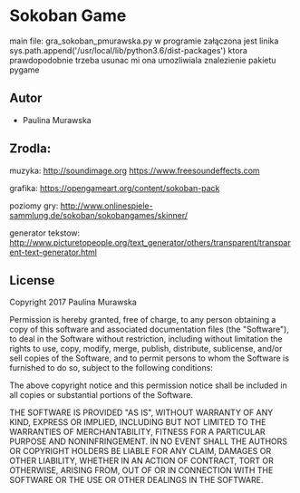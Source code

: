 # Sokoban Game 

main file: gra_sokoban_pmurawska.py
w programie załączona jest linika sys.path.append('/usr/local/lib/python3.6/dist-packages') ktora prawdopodobnie trzeba usunac 
mi ona umozliwiala znalezienie pakietu pygame


## Autor

* Paulina Murawska

## Zrodla:
muzyka: http://soundimage.org
	https://www.freesoundeffects.com

grafika: https://opengameart.org/content/sokoban-pack

poziomy gry: http://www.onlinespiele-sammlung.de/sokoban/sokobangames/skinner/

generator tekstow: http://www.picturetopeople.org/text_generator/others/transparent/transparent-text-generator.html

## License

Copyright 2017 Paulina Murawska

Permission is hereby granted, free of charge, to any person obtaining a copy of this software and associated documentation files (the "Software"), to deal in the Software without restriction, including without limitation the rights to use, copy, modify, merge, publish, distribute, sublicense, and/or sell copies of the Software, and to permit persons to whom the Software is furnished to do so, subject to the following conditions:

The above copyright notice and this permission notice shall be included in all copies or substantial portions of the Software.

THE SOFTWARE IS PROVIDED "AS IS", WITHOUT WARRANTY OF ANY KIND, EXPRESS OR IMPLIED, INCLUDING BUT NOT LIMITED TO THE WARRANTIES OF MERCHANTABILITY, FITNESS FOR A PARTICULAR PURPOSE AND NONINFRINGEMENT. IN NO EVENT SHALL THE AUTHORS OR COPYRIGHT HOLDERS BE LIABLE FOR ANY CLAIM, DAMAGES OR OTHER LIABILITY, WHETHER IN AN ACTION OF CONTRACT, TORT OR OTHERWISE, ARISING FROM, OUT OF OR IN CONNECTION WITH THE SOFTWARE OR THE USE OR OTHER DEALINGS IN THE SOFTWARE.

